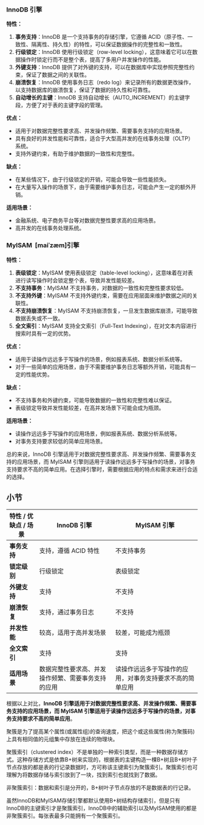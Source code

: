 
### InnoDB 引擎

**特性：**
1. **事务支持**：InnoDB 是一个支持事务的存储引擎，它遵循 ACID（原子性、一致性、隔离性、持久性）的特性，可以保证数据操作的完整性和一致性。
2. **行级锁定**：InnoDB 使用行级锁定（row-level locking），这意味着它可以在数据操作时锁定行而不是整个表，提高了多用户并发操作的性能。
3. **外键支持**：InnoDB 提供了对外键的支持，可以在数据库中实现参照完整性约束，保证了数据之间的关联性。
4. **崩溃恢复**：InnoDB 使用事务日志（redo log）来记录所有的数据更改操作，以支持数据库的崩溃恢复，保证了数据的持久性和可靠性。
5. **自动增长的主键**：InnoDB 支持自动增长（AUTO_INCREMENT）的主键字段，方便了对于表的主键字段的管理。

**优点：**
- 适用于对数据完整性要求高、并发操作频繁、需要事务支持的应用场景。
- 具有良好的并发性能和可靠性，适合于大型高并发的在线事务处理（OLTP）系统。
- 支持外键约束，有助于维护数据的一致性和完整性。

**缺点：**
- 在某些情况下，由于行级锁定的开销，可能会导致一些性能损失。
- 在大量写入操作的场景下，由于需要维护事务日志，可能会产生一定的额外开销。

**适用场景：**
- 金融系统、电子商务平台等对数据完整性要求高的应用场景。
- 高并发的在线事务处理系统。

### MyISAM  [maiˈzæm]引擎

**特性：**
1. **表级锁定**：MyISAM 使用表级锁定（table-level locking），这意味着在对表进行读写操作时会锁定整个表，导致并发性能较差。
2. **不支持事务**：MyISAM 不支持事务，对数据的一致性和完整性要求较低。
3. **不支持外键**：MyISAM 不支持外键约束，需要在应用层面来维护数据之间的关联性。
4. **不支持崩溃恢复**：MyISAM 不支持崩溃恢复，一旦发生数据库崩溃，可能导致数据丢失或不一致。
5. **全文索引**：MyISAM 支持全文索引（Full-Text Indexing），在对文本内容进行搜索时具有一定的优势。

**优点：**
- 适用于读操作远远多于写操作的场景，例如报表系统、数据分析系统等。
- 对于一些简单的应用场景，由于不需要维护事务日志等额外开销，可能具有一定的性能优势。

**缺点：**
- 不支持事务和外键约束，可能导致数据的一致性和完整性难以保证。
- 表级锁定导致并发性能较差，在高并发场景下可能会成为瓶颈。

**适用场景：**
- 读操作远远多于写操作的应用场景，例如报表系统、数据分析系统等。
- 对事务支持要求较低的简单应用场景。

总的来说，InnoDB 引擎适用于对数据完整性要求高、并发操作频繁、需要事务支持的应用场景，而 MyISAM 引擎则适用于读操作远远多于写操作的场景，对事务支持要求不高的简单应用。在选择引擎时，需要根据应用的特点和需求来进行合适的选择。
## 小节
| 特性 / 优缺点 / 场景 | InnoDB 引擎                 | MyISAM 引擎                    |
| ------------- | ------------------------- | ---------------------------- |
| **事务支持**      | 支持，遵循 ACID 特性             | 不支持事务                        |
| **锁定级别**      | 行级锁定                      | 表级锁定                         |
| **外键支持**      | 支持                        | 不支持                          |
| **崩溃恢复**      | 支持，通过事务日志                 | 不支持                          |
| **并发性能**      | 较高，适用于高并发场景               | 较差，可能成为瓶颈                    |
| **全文索引**      | 支持                        | 支持                           |
| **适用场景**      | 数据完整性要求高、并发操作频繁、需要事务支持的应用 | 读操作远远多于写操作的应用，对事务支持要求不高的简单应用 |

根据以上对比，**InnoDB 引擎适用于对数据完整性要求高、并发操作频繁、需要事务支持的应用场景，而 MyISAM 引擎适用于读操作远远多于写操作的场景，对事务支持要求不高的简单应用**。

聚簇是为了提高某个属性(或属性组)的查询速度，把这个或这些属性(称为聚簇码)上具有相同值的元组集中存放在连续的物理块。

聚簇索引（clustered index）不是单独的一种索引类型，而是一种数据存储方式。这种存储方式是依靠B+树来实现的，根据表的主键构造一棵B+树且B+树叶子节点存放的都是表的行记录数据时，方可称该主键索引为聚簇索引。聚簇索引也可理解为将数据存储与索引放到了一块，找到索引也就找到了数据。

非聚簇索引：数据和索引是分开的，B+树叶子节点存放的不是数据表的行记录。

虽然InnoDB和MyISAM存储引擎都默认使用B+树结构存储索引，但是只有InnoDB的主键索引才是聚簇索引，InnoDB中的辅助索引以及MyISAM使用的都是非聚簇索引。每张表最多只能拥有一个聚簇索引。

